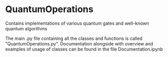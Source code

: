 # QuantumOperations
Contains implementations of various quantum gates and well-known quantum algorithms

The main .py file containing all the classes and functions is called "QuantumOperations.py".
Documentation alongside with overview and examples of usage of classes can be found in the file Documentation.ipynb
